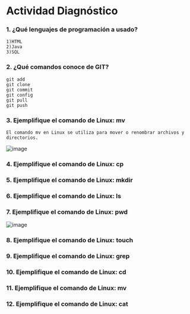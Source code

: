 # Actividad Diagnóstico


### 1. ¿Qué lenguajes de programación a usado?
	1)HTML
	2)Java
	3)SQL
### 2. ¿Qué comandos conoce de GIT?
	git add
	git clone
	git commit
	git config
	git pull
	git push
### 3. Ejemplifique el comando de Linux: mv
	El comando mv en Linux se utiliza para mover o renombrar archivos y directorios.
 ![image](https://github.com/PlataformasWeb-P-AA2024/actividad-diagnostico-JosephMA7/assets/92870790/2b98397d-01c1-464f-8c24-7880e1d509a2)

### 4. Ejemplifique el comando de Linux: cp
### 5. Ejemplifique el comando de Linux: mkdir
### 6. Ejemplifique el comando de Linux: ls
### 7. Ejemplifique el comando de Linux: pwd
![image](https://github.com/PlataformasWeb-P-AA2024/actividad-diagnostico-JosephMA7/assets/92870790/4520384a-8412-4d6d-b72f-e045cd422f85)

### 8. Ejemplifique el comando de Linux: touch
### 9. Ejemplifique el comando de Linux: grep
### 10. Ejemplifique el comando de Linux: cd
### 11. Ejemplifique el comando de Linux: mv
### 12. Ejemplifique el comando de Linux: cat
